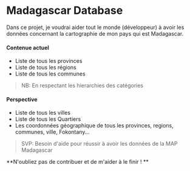 # Madagascar Database

Dans ce projet, je voudrai aider tout le monde (développeur) à avoir les données concernant la cartographie de mon pays qui est Madagascar.

#### Contenue actuel

  - Liste de tous les provinces
  - Liste de tous les régions
  - Liste de tous les communes
> NB: En respectant les hierarchies des catégories 

#### Perspective

  - Liste de tous les villes
  - Liste de tous les Quartiers
  - Les coordonnées géographique de tous les provinces, regions, communes, ville, Fokontany...
> SVP: Besoin d'aide pour réussir à avoir les données de la MAP Madagascar


**N'oubliez pas de contribuer et de m'aider à le finir ! **

